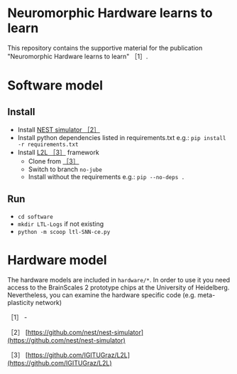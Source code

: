# Neuromorphic Hardware learns to learn
This repository contains the supportive material for the publication "Neuromorphic Hardware learns to learn" ［1］.

# Software model
## Install
- Install [NEST simulator ［2］](https://github.com/nest/nest-simulator)
- Install python dependencies listed in requirements.txt
e.g.: `pip install -r requirements.txt`
- Install [L2L ［3］](https://github.com/IGITUGraz/L2L) framework
  - Clone from [［3］](https://github.com/IGITUGraz/L2L)
  - Switch to branch `no-jube`
  - Install without the requirements
e.g.: `pip --no-deps .`

## Run
- `cd software`
- `mkdir LTL-Logs` if not existing
- `python -m scoop ltl-SNN-ce.py`

# Hardware model
The hardware models are included in `hardware/*`. In order to use it you need access to the BrainScales 2 prototype chips at the University of Heidelberg.
Nevertheless, you can examine the hardware specific code (e.g. meta-plasticity network)

［1］ -

［2］ [https://github.com/nest/nest-simulator](https://github.com/nest/nest-simulator)

［3］ [https://github.com/IGITUGraz/L2L](https://github.com/IGITUGraz/L2L)

